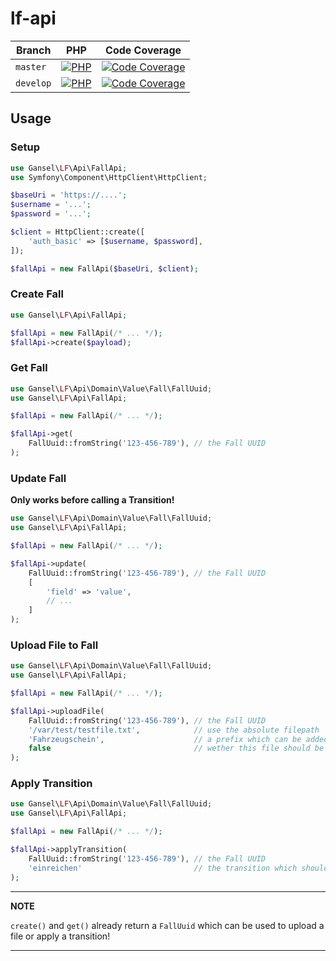 # lf-api

| Branch    | PHP                                         | Code Coverage                                        |
|-----------|---------------------------------------------|------------------------------------------------------|
| `master`  | [![PHP][build-status-master-php]][actions]  | [![Code Coverage][coverage-status-master]][codecov]  |
| `develop` | [![PHP][build-status-develop-php]][actions] | [![Code Coverage][coverage-status-develop]][codecov] |

## Usage

### Setup
```php
use Gansel\LF\Api\FallApi;
use Symfony\Component\HttpClient\HttpClient;

$baseUri = 'https://....';
$username = '...';
$password = '...';

$client = HttpClient::create([
    'auth_basic' => [$username, $password],
]);

$fallApi = new FallApi($baseUri, $client);
```

### Create Fall
```php
use Gansel\LF\Api\FallApi;

$fallApi = new FallApi(/* ... */);
$fallApi->create($payload);
```

### Get Fall
```php
use Gansel\LF\Api\Domain\Value\Fall\FallUuid;
use Gansel\LF\Api\FallApi;

$fallApi = new FallApi(/* ... */);

$fallApi->get(
    FallUuid::fromString('123-456-789'), // the Fall UUID
);
```


### Update Fall

**Only works before calling a Transition!**

```php
use Gansel\LF\Api\Domain\Value\Fall\FallUuid;
use Gansel\LF\Api\FallApi;

$fallApi = new FallApi(/* ... */);

$fallApi->update(
    FallUuid::fromString('123-456-789'), // the Fall UUID
    [
        'field' => 'value',
        // ...
    ]
);
```

### Upload File to Fall
```php
use Gansel\LF\Api\Domain\Value\Fall\FallUuid;
use Gansel\LF\Api\FallApi;

$fallApi = new FallApi(/* ... */);

$fallApi->uploadFile(
    FallUuid::fromString('123-456-789'), // the Fall UUID
    '/var/test/testfile.txt',            // use the absolute filepath
    'Fahrzeugschein',                    // a prefix which can be added to the filename
    false                                // wether this file should be marked as new in LF or not
);
```

### Apply Transition
```php
use Gansel\LF\Api\Domain\Value\Fall\FallUuid;
use Gansel\LF\Api\FallApi;

$fallApi = new FallApi(/* ... */);

$fallApi->applyTransition(
    FallUuid::fromString('123-456-789'), // the Fall UUID
    'einreichen'                         // the transition which should be applied
);
```

---
**NOTE**

`create()` and `get()` already return a `FallUuid` which can be used to upload a file or apply a transition!

---

[build-status-develop-php]: https://github.com/gansel-rechtsanwaelte/lf-api/workflows/PHP/badge.svg?branch=develop
[build-status-master-php]: https://github.com/gansel-rechtsanwaelte/lf-api/workflows/PHP/badge.svg?branch=master
[coverage-status-develop]: https://codecov.io/gh/gansel-rechtsanwaelte/lf-api/branch/develop/graph/badge.svg
[coverage-status-master]: https://codecov.io/gh/gansel-rechtsanwaelte/lf-api/branch/master/graph/badge.svg

[actions]: https://github.com/gansel-rechtsanwaelte/lf/actions
[codecov]: https://codecov.io/gh/gansel-rechtsanwaelte/lf
